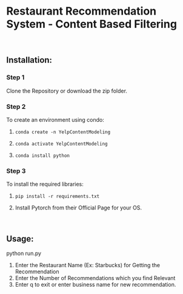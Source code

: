 # Restaurant Recommendation System - Content Based Filtering

<br>

## Installation:
### Step 1
Clone the Repository or download the zip folder. 

### Step 2
To create an environment using condo:

1. ```conda create -n YelpContentModeling```

2. ```conda activate YelpContentModeling```

3. ```conda install python```

### Step 3
To install the required libraries:

1. ```pip install -r requirements.txt```

2. Install Pytorch from their Official Page for your OS.

<br>

## Usage:

python run.py

1. Enter the Restaurant Name (Ex: Starbucks) for Getting the Recommendation
2. Enter the Number of Recommendations which you find Relevant
3. Enter q to exit or enter business name for new recommendation.

<br>

